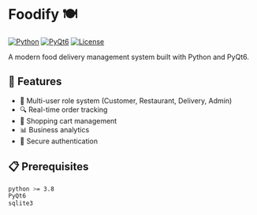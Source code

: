 # Foodify 🍽️

[![Python](https://img.shields.io/badge/python-v3.8+-blue.svg)](https://python.org)
[![PyQt6](https://img.shields.io/badge/PyQt-6-green.svg)](https://doc.qt.io/qtforpython-6/)
[![License](https://img.shields.io/badge/license-MIT-blue.svg)](https://opensource.org/licenses/MIT)

A modern food delivery management system built with Python and PyQt6.

## 🚀 Features

- 👤 Multi-user role system (Customer, Restaurant, Delivery, Admin) 
- 🔍 Real-time order tracking
- 🛒 Shopping cart management 
- 📊 Business analytics
- 🔐 Secure authentication

## 📋 Prerequisites

```bash
python >= 3.8
PyQt6
sqlite3
